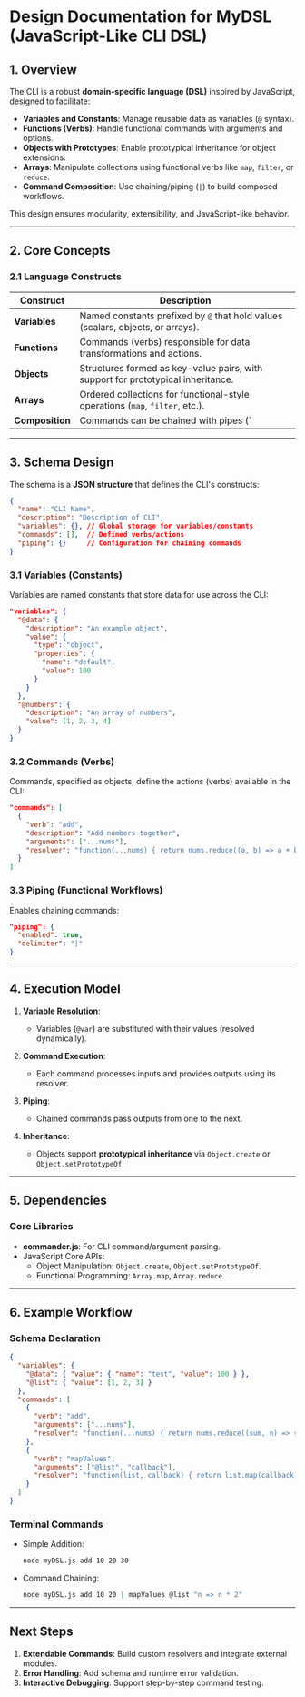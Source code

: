 # Design Documentation for MyDSL (JavaScript-Like CLI DSL)

## 1. Overview

The CLI is a robust **domain-specific language (DSL)** inspired by JavaScript, designed to facilitate:

- **Variables and Constants**: Manage reusable data as variables (`@` syntax).
- **Functions (Verbs)**: Handle functional commands with arguments and options.
- **Objects with Prototypes**: Enable prototypical inheritance for object extensions.
- **Arrays**: Manipulate collections using functional verbs like `map`, `filter`, or `reduce`.
- **Command Composition**: Use chaining/piping (`|`) to build composed workflows.

This design ensures modularity, extensibility, and JavaScript-like behavior.

---

## 2. Core Concepts

### 2.1 Language Constructs

| **Construct**   | **Description**                                                                  |
|-----------------|----------------------------------------------------------------------------------|
| **Variables**   | Named constants prefixed by `@` that hold values (scalars, objects, or arrays).  |
| **Functions**   | Commands (verbs) responsible for data transformations and actions.               |
| **Objects**     | Structures formed as key-value pairs, with support for prototypical inheritance. |
| **Arrays**      | Ordered collections for functional-style operations (`map`, `filter`, etc.).     |
| **Composition** | Commands can be chained with pipes (`                                            |`) for functional workflows.          |

---

## 3. Schema Design

The schema is a **JSON structure** that defines the CLI's constructs:

```json
{
  "name": "CLI Name",
  "description": "Description of CLI",
  "variables": {}, // Global storage for variables/constants
  "commands": [],  // Defined verbs/actions
  "piping": {}     // Configuration for chaining commands
}
```

### 3.1 Variables (Constants)

Variables are named constants that store data for use across the CLI:

```json
"variables": {
  "@data": {
    "description": "An example object",
    "value": {
      "type": "object",
      "properties": {
        "name": "default",
        "value": 100
      }
    }
  },
  "@numbers": {
    "description": "An array of numbers",
    "value": [1, 2, 3, 4]
  }
}
```

### 3.2 Commands (Verbs)

Commands, specified as objects, define the actions (verbs) available in the CLI:

```json
"commands": [
  {
    "verb": "add",
    "description": "Add numbers together",
    "arguments": ["...nums"],
    "resolver": "function(...nums) { return nums.reduce((a, b) => a + b, 0); }"
  }
]
```

### 3.3 Piping (Functional Workflows)

Enables chaining commands:

```json
"piping": {
  "enabled": true,
  "delimiter": "|"
}
```

---

## 4. Execution Model

1. **Variable Resolution**:
    - Variables (`@var`) are substituted with their values (resolved dynamically).

2. **Command Execution**:
    - Each command processes inputs and provides outputs using its resolver.

3. **Piping**:
    - Chained commands pass outputs from one to the next.

4. **Inheritance**:
    - Objects support **prototypical inheritance** via `Object.create` or `Object.setPrototypeOf`.

---

## 5. Dependencies

### Core Libraries

- **commander.js**: For CLI command/argument parsing.
- JavaScript Core APIs:
    - Object Manipulation: `Object.create`, `Object.setPrototypeOf`.
    - Functional Programming: `Array.map`, `Array.reduce`.

---

## 6. Example Workflow

### Schema Declaration

```json
{
  "variables": {
    "@data": { "value": { "name": "test", "value": 100 } },
    "@list": { "value": [1, 2, 3] }
  },
  "commands": [
    {
      "verb": "add",
      "arguments": ["...nums"],
      "resolver": "function(...nums) { return nums.reduce((sum, n) => sum + n, 0); }"
    },
    {
      "verb": "mapValues",
      "arguments": ["@list", "callback"],
      "resolver": "function(list, callback) { return list.map(callback); }"
    }
  ]
}
```

### Terminal Commands

- Simple Addition:
  ```bash
  node myDSL.js add 10 20 30
  ```
- Command Chaining:
  ```bash
  node myDSL.js add 10 20 | mapValues @list "n => n * 2"
  ```

---

## Next Steps

1. **Extendable Commands**: Build custom resolvers and integrate external modules.
2. **Error Handling**: Add schema and runtime error validation.
3. **Interactive Debugging**: Support step-by-step command testing.